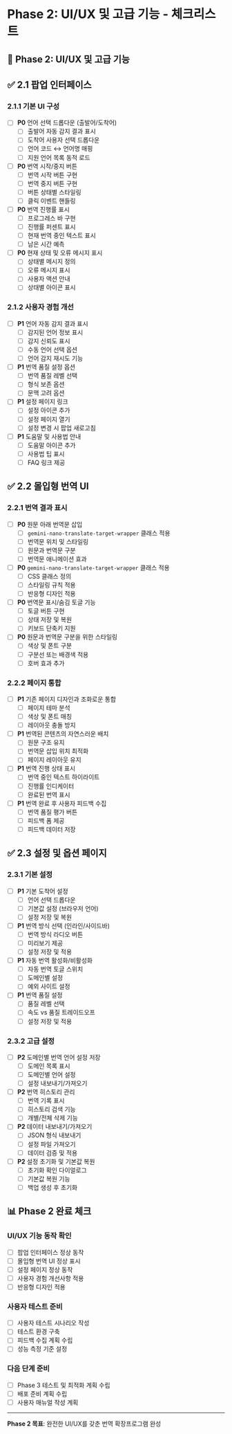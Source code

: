 # Phase 2: UI/UX 및 고급 기능 - 체크리스트

## 📅 Phase 2: UI/UX 및 고급 기능

## ✅ 2.1 팝업 인터페이스

### 2.1.1 기본 UI 구성
- [ ] **P0** 언어 선택 드롭다운 (출발어/도착어)
  - [ ] 출발어 자동 감지 결과 표시
  - [ ] 도착어 사용자 선택 드롭다운
  - [ ] 언어 코드 ↔ 언어명 매핑
  - [ ] 지원 언어 목록 동적 로드
- [ ] **P0** 번역 시작/중지 버튼
  - [ ] 번역 시작 버튼 구현
  - [ ] 번역 중지 버튼 구현
  - [ ] 버튼 상태별 스타일링
  - [ ] 클릭 이벤트 핸들링
- [ ] **P0** 번역 진행률 표시
  - [ ] 프로그레스 바 구현
  - [ ] 진행률 퍼센트 표시
  - [ ] 현재 번역 중인 텍스트 표시
  - [ ] 남은 시간 예측
- [ ] **P0** 현재 상태 및 오류 메시지 표시
  - [ ] 상태별 메시지 정의
  - [ ] 오류 메시지 표시
  - [ ] 사용자 액션 안내
  - [ ] 상태별 아이콘 표시

### 2.1.2 사용자 경험 개선
- [ ] **P1** 언어 자동 감지 결과 표시
  - [ ] 감지된 언어 정보 표시
  - [ ] 감지 신뢰도 표시
  - [ ] 수동 언어 선택 옵션
  - [ ] 언어 감지 재시도 기능
- [ ] **P1** 번역 품질 설정 옵션
  - [ ] 번역 품질 레벨 선택
  - [ ] 형식 보존 옵션
  - [ ] 문맥 고려 옵션
- [ ] **P1** 설정 페이지 링크
  - [ ] 설정 아이콘 추가
  - [ ] 설정 페이지 열기
  - [ ] 설정 변경 시 팝업 새로고침
- [ ] **P1** 도움말 및 사용법 안내
  - [ ] 도움말 아이콘 추가
  - [ ] 사용법 팁 표시
  - [ ] FAQ 링크 제공

## ✅ 2.2 몰입형 번역 UI

### 2.2.1 번역 결과 표시
- [ ] **P0** 원문 아래 번역문 삽입
  - [ ] `gemini-nano-translate-target-wrapper` 클래스 적용
  - [ ] 번역문 위치 및 스타일링
  - [ ] 원문과 번역문 구분
  - [ ] 번역문 애니메이션 효과
- [ ] **P0** `gemini-nano-translate-target-wrapper` 클래스 적용
  - [ ] CSS 클래스 정의
  - [ ] 스타일링 규칙 적용
  - [ ] 반응형 디자인 적용
- [ ] **P0** 번역문 표시/숨김 토글 기능
  - [ ] 토글 버튼 구현
  - [ ] 상태 저장 및 복원
  - [ ] 키보드 단축키 지원
- [ ] **P0** 원문과 번역문 구분을 위한 스타일링
  - [ ] 색상 및 폰트 구분
  - [ ] 구분선 또는 배경색 적용
  - [ ] 호버 효과 추가

### 2.2.2 페이지 통합
- [ ] **P1** 기존 페이지 디자인과 조화로운 통합
  - [ ] 페이지 테마 분석
  - [ ] 색상 및 폰트 매칭
  - [ ] 레이아웃 충돌 방지
- [ ] **P1** 번역된 콘텐츠의 자연스러운 배치
  - [ ] 원문 구조 유지
  - [ ] 번역문 삽입 위치 최적화
  - [ ] 페이지 레이아웃 유지
- [ ] **P1** 번역 진행 상태 표시
  - [ ] 번역 중인 텍스트 하이라이트
  - [ ] 진행률 인디케이터
  - [ ] 완료된 번역 표시
- [ ] **P1** 번역 완료 후 사용자 피드백 수집
  - [ ] 번역 품질 평가 버튼
  - [ ] 피드백 폼 제공
  - [ ] 피드백 데이터 저장

## ✅ 2.3 설정 및 옵션 페이지

### 2.3.1 기본 설정
- [ ] **P1** 기본 도착어 설정
  - [ ] 언어 선택 드롭다운
  - [ ] 기본값 설정 (브라우저 언어)
  - [ ] 설정 저장 및 복원
- [ ] **P1** 번역 방식 선택 (인라인/사이드바)
  - [ ] 번역 방식 라디오 버튼
  - [ ] 미리보기 제공
  - [ ] 설정 저장 및 적용
- [ ] **P1** 자동 번역 활성화/비활성화
  - [ ] 자동 번역 토글 스위치
  - [ ] 도메인별 설정
  - [ ] 예외 사이트 설정
- [ ] **P1** 번역 품질 설정
  - [ ] 품질 레벨 선택
  - [ ] 속도 vs 품질 트레이드오프
  - [ ] 설정 저장 및 적용

### 2.3.2 고급 설정
- [ ] **P2** 도메인별 번역 언어 설정 저장
  - [ ] 도메인 목록 표시
  - [ ] 도메인별 언어 설정
  - [ ] 설정 내보내기/가져오기
- [ ] **P2** 번역 히스토리 관리
  - [ ] 번역 기록 표시
  - [ ] 히스토리 검색 기능
  - [ ] 개별/전체 삭제 기능
- [ ] **P2** 데이터 내보내기/가져오기
  - [ ] JSON 형식 내보내기
  - [ ] 설정 파일 가져오기
  - [ ] 데이터 검증 및 적용
- [ ] **P2** 설정 초기화 및 기본값 복원
  - [ ] 초기화 확인 다이얼로그
  - [ ] 기본값 복원 기능
  - [ ] 백업 생성 후 초기화

## 📊 Phase 2 완료 체크

### UI/UX 기능 동작 확인
- [ ] 팝업 인터페이스 정상 동작
- [ ] 몰입형 번역 UI 정상 표시
- [ ] 설정 페이지 정상 동작
- [ ] 사용자 경험 개선사항 적용
- [ ] 반응형 디자인 적용

### 사용자 테스트 준비
- [ ] 사용자 테스트 시나리오 작성
- [ ] 테스트 환경 구축
- [ ] 피드백 수집 계획 수립
- [ ] 성능 측정 기준 설정

### 다음 단계 준비
- [ ] Phase 3 테스트 및 최적화 계획 수립
- [ ] 배포 준비 계획 수립
- [ ] 사용자 매뉴얼 작성 계획

---

**Phase 2 목표**: 완전한 UI/UX를 갖춘 번역 확장프로그램 완성

